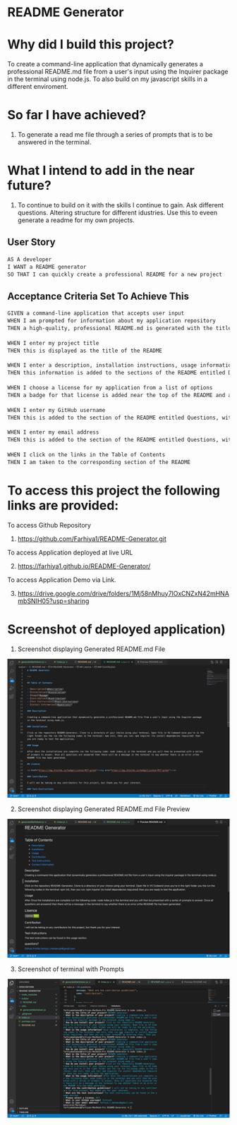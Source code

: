 # README Generator

# Why did I build this project?

To create a command-line application that dynamically generates a professional README.md file from a user's input using the Inquirer package in the terminal using node.js. To also build on my javascript skills in a different enviroment.

# So far I have achieved?

1. To generate a read me file through a series of prompts that is to be answered in the terminal.

# What I intend to add in the near future?

1. To continue to build on it with the skills I continue to gain. Ask different questions. Altering structure for different idustries. Use this to eveen generate a readme for my own projects.

## User Story

```md
AS A developer
I WANT a README generator
SO THAT I can quickly create a professional README for a new project
```

## Acceptance Criteria Set To Achieve This

```md
GIVEN a command-line application that accepts user input
WHEN I am prompted for information about my application repository
THEN a high-quality, professional README.md is generated with the title of my project and sections entitled Description, Table of Contents, Installation, Usage, License, Contributing, Tests, and Questions

WHEN I enter my project title
THEN this is displayed as the title of the README

WHEN I enter a description, installation instructions, usage information, contribution guidelines, and test instructions
THEN this information is added to the sections of the README entitled Description, Installation, Usage, Contributing, and Tests

WHEN I choose a license for my application from a list of options
THEN a badge for that license is added near the top of the README and a notice is added to the section of the README entitled License that explains which license the application is covered under

WHEN I enter my GitHub username
THEN this is added to the section of the README entitled Questions, with a link to my GitHub profile

WHEN I enter my email address
THEN this is added to the section of the README entitled Questions, with instructions on how to reach me with additional questions

WHEN I click on the links in the Table of Contents
THEN I am taken to the corresponding section of the README
```

# To access this project the following links are provided:

To access Github Repository

1. https://github.com/Farhiya1/README-Generator.git

To access Application deployed at live URL

2.  https://farhiya1.github.io/README-Generator/

To access Application Demo via Link.

3. https://drive.google.com/drive/folders/1Mj58nMhuy7lOxCNZxN42mHNAmbSNIH05?usp=sharing

# Screenshot of deployed application)

1. Screenshot displaying Generated README.md File

![Screenshot of completed application](./Images/Screenshot-README.md.png)

2. Screenshot displaying Generated README.md File Preview

![Screenshot of completed application](./Images/Screenshot-README-Preview.png)

3. Screenshot of terminal with Prompts

![Screenshot of completed application](./Images/Screenshot-PromptsInTerminal.png)

